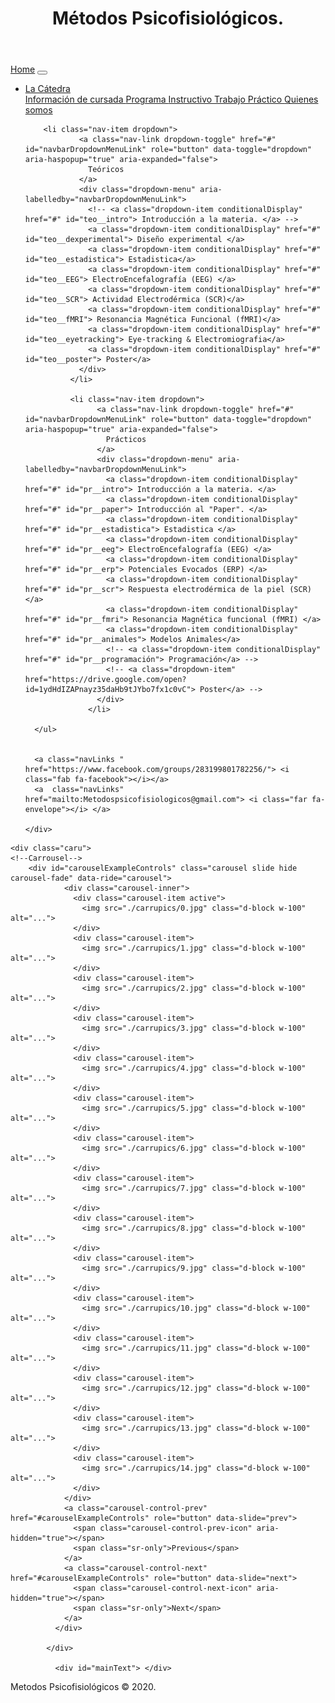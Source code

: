 <!DOCTYPE html>
<html lang="en">
<head>
    <meta charset="UTF-8">
    <meta name="viewport" content="width=device-width, initial-scale=1.0">
    <meta http-equiv="X-UA-Compatible" content="ie=edge">
    <link rel="stylesheet" href="https://stackpath.bootstrapcdn.com/bootstrap/4.4.1/css/bootstrap.min.css" integrity="sha384-Vkoo8x4CGsO3+Hhxv8T/Q5PaXtkKtu6ug5TOeNV6gBiFeWPGFN9MuhOf23Q9Ifjh" crossorigin="anonymous">
    <link rel="stylesheet" href="style.css">
    <script src="https://kit.fontawesome.com/1913814388.js" crossorigin="anonymous"></script>
    <title>Métodos Psicológicos </title>
</head>
<body>
    
<header>
    <h1> Métodos Psicofisiológicos.</h1>
</header>


<div class="content">

<!--Navbar-->
<nav class="navbar navbar-expand-lg navbar-light bg-light">
    <a class="navbar-brand conditionalDisplay" href="#">Home</a>
    <button class="navbar-toggler type="button" data-toggle="collapse" data-target="#navbarNavDropdown" aria-controls="navbarNavDropdown" aria-expanded="false" aria-label="Toggle navigation">
      <span class="navbar-toggler-icon"></span>
    </button>
    <div class="collapse navbar-collapse" id="navbarNavDropdown">
      <ul class="navbar-nav navbar-brand">
         <li class="nav-item dropdown">
          <a class="nav-link dropdown-toggle" href="#" id="navbarDropdownMenuLink" role="button" data-toggle="dropdown" aria-haspopup="true" aria-expanded="false">
            La Cátedra
          </a>
          <div class="dropdown-menu" aria-labelledby="navbarDropdownMenuLink">
            <a class="dropdown-item conditionalDisplay" href="#" id="info"> Información de cursada </a>
            <a class="dropdown-item conditionalDisplay" href="#" id="programa"> Programa </a>
            <a class="dropdown-item conditionalDisplay" href="#" id="trabajoPractico"> Instructivo Trabajo Práctico </a>
            <a class="dropdown-item conditionalDisplay" href="#" id="nosotros"> Quienes somos</a>
          </div>
        </li>

        <li class="nav-item dropdown">
                <a class="nav-link dropdown-toggle" href="#" id="navbarDropdownMenuLink" role="button" data-toggle="dropdown" aria-haspopup="true" aria-expanded="false">
                  Teóricos
                </a>
                <div class="dropdown-menu" aria-labelledby="navbarDropdownMenuLink">
                  <!-- <a class="dropdown-item conditionalDisplay" href="#" id="teo__intro"> Introducción a la materia. </a> -->
                  <a class="dropdown-item conditionalDisplay" href="#" id="teo__dexperimental"> Diseño experimental </a>
                  <a class="dropdown-item conditionalDisplay" href="#" id="teo__estadistica"> Estadistica</a>
                  <a class="dropdown-item conditionalDisplay" href="#" id="teo__EEG"> ElectroEncefalografía (EEG) </a>                 
                  <a class="dropdown-item conditionalDisplay" href="#" id="teo__SCR"> Actividad Electrodérmica (SCR)</a>
                  <a class="dropdown-item conditionalDisplay" href="#" id="teo__fMRI"> Resonancia Magnética Funcional (fMRI)</a>
                  <a class="dropdown-item conditionalDisplay" href="#" id="teo__eyetracking"> Eye-tracking & Electromiografia</a>
                  <a class="dropdown-item conditionalDisplay" href="#" id="teo__poster"> Poster</a>
                </div>
              </li>

              <li class="nav-item dropdown">
                    <a class="nav-link dropdown-toggle" href="#" id="navbarDropdownMenuLink" role="button" data-toggle="dropdown" aria-haspopup="true" aria-expanded="false">
                      Prácticos
                    </a>
                    <div class="dropdown-menu" aria-labelledby="navbarDropdownMenuLink">
                      <a class="dropdown-item conditionalDisplay" href="#" id="pr__intro"> Introducción a la materia. </a>                     
                      <a class="dropdown-item conditionalDisplay" href="#" id="pr__paper"> Introducción al "Paper". </a>
                      <a class="dropdown-item conditionalDisplay" href="#" id="pr__estadistica"> Estadistica </a>
                      <a class="dropdown-item conditionalDisplay" href="#" id="pr__eeg"> ElectroEncefalografía (EEG) </a>
                      <a class="dropdown-item conditionalDisplay" href="#" id="pr__erp"> Potenciales Evocados (ERP) </a>
                      <a class="dropdown-item conditionalDisplay" href="#" id="pr__scr"> Respuesta electrodérmica de la piel (SCR) </a>
                      <a class="dropdown-item conditionalDisplay" href="#" id="pr__fmri"> Resonancia Magnética funcional (fMRI) </a>
                      <a class="dropdown-item conditionalDisplay" href="#" id="pr__animales"> Modelos Animales</a>
                      <!-- <a class="dropdown-item conditionalDisplay" href="#" id="pr__programación"> Programación</a> -->
                      <!-- <a class="dropdown-item" href="https://drive.google.com/open?id=1ydHdIZAPnayz35daHb9tJYbo7fx1c0vC"> Poster</a> -->
                    </div>
                  </li>
      
      </ul>


      <a class="navLinks " href="https://www.facebook.com/groups/283199801782256/"> <i class="fab fa-facebook"></i></a>
      <a  class="navLinks" href="mailto:Metodospsicofisiologicos@gmail.com"> <i class="far fa-envelope"></i> </a>

    </div>
  </nav>



  <main>

    <div class="caru">
    <!--Carrousel-->
        <div id="carouselExampleControls" class="carousel slide hide carousel-fade" data-ride="carousel">
                <div class="carousel-inner">
                  <div class="carousel-item active">
                    <img src="./carrupics/0.jpg" class="d-block w-100" alt="...">
                  </div>
                  <div class="carousel-item">
                    <img src="./carrupics/1.jpg" class="d-block w-100" alt="...">
                  </div>
                  <div class="carousel-item">
                    <img src="./carrupics/2.jpg" class="d-block w-100" alt="...">
                  </div>
                  <div class="carousel-item">
                    <img src="./carrupics/3.jpg" class="d-block w-100" alt="...">
                  </div>
                  <div class="carousel-item">
                    <img src="./carrupics/4.jpg" class="d-block w-100" alt="...">
                  </div>
                  <div class="carousel-item">
                    <img src="./carrupics/5.jpg" class="d-block w-100" alt="...">
                  </div>
                  <div class="carousel-item">
                    <img src="./carrupics/6.jpg" class="d-block w-100" alt="...">
                  </div>
                  <div class="carousel-item">
                    <img src="./carrupics/7.jpg" class="d-block w-100" alt="...">
                  </div>
                  <div class="carousel-item">
                    <img src="./carrupics/8.jpg" class="d-block w-100" alt="...">
                  </div>
                  <div class="carousel-item">
                    <img src="./carrupics/9.jpg" class="d-block w-100" alt="...">
                  </div>
                  <div class="carousel-item">
                    <img src="./carrupics/10.jpg" class="d-block w-100" alt="...">
                  </div>
                  <div class="carousel-item">
                    <img src="./carrupics/11.jpg" class="d-block w-100" alt="...">
                  </div>
                  <div class="carousel-item">
                    <img src="./carrupics/12.jpg" class="d-block w-100" alt="...">
                  </div>
                  <div class="carousel-item">
                    <img src="./carrupics/13.jpg" class="d-block w-100" alt="...">
                  </div>
                  <div class="carousel-item">
                    <img src="./carrupics/14.jpg" class="d-block w-100" alt="...">
                  </div>
                </div>
                <a class="carousel-control-prev" href="#carouselExampleControls" role="button" data-slide="prev">
                  <span class="carousel-control-prev-icon" aria-hidden="true"></span>
                  <span class="sr-only">Previous</span>
                </a>
                <a class="carousel-control-next" href="#carouselExampleControls" role="button" data-slide="next">
                  <span class="carousel-control-next-icon" aria-hidden="true"></span>
                  <span class="sr-only">Next</span>
                </a>
              </div>

            </div>

              <div id="mainText"> </div>

</main>


</div>




  <div id="footer">
        <p>Metodos Psicofisiológicos &copy; 2020.</p>
    </div>


<script src="script.js"></script>
<script src="https://code.jquery.com/jquery-3.4.1.slim.min.js" integrity="sha384-J6qa4849blE2+poT4WnyKhv5vZF5SrPo0iEjwBvKU7imGFAV0wwj1yYfoRSJoZ+n" crossorigin="anonymous"></script>
<script src="https://cdn.jsdelivr.net/npm/popper.js@1.16.0/dist/umd/popper.min.js" integrity="sha384-Q6E9RHvbIyZFJoft+2mJbHaEWldlvI9IOYy5n3zV9zzTtmI3UksdQRVvoxMfooAo" crossorigin="anonymous"></script>
<script src="https://stackpath.bootstrapcdn.com/bootstrap/4.4.1/js/bootstrap.min.js" integrity="sha384-wfSDF2E50Y2D1uUdj0O3uMBJnjuUD4Ih7YwaYd1iqfktj0Uod8GCExl3Og8ifwB6" crossorigin="anonymous"></script>
</body>
</html>

